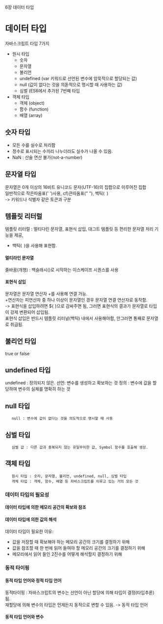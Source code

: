 6장 데이터 타입

# 데이터 타입
자바스크립트 타입 7가지
- 원시 타입
  - 숫자
  - 문자열
  - 불리언
  - undefined (var 키워드로 선언된 변수에 암묵적으로 할당되는 값)
  - null (값이 없다는 것을 의돋적으로 명시할 때 사용하는 값)
  - 심벌 (ES6에서 추가된 7번째 타입
- 객체 타입
  - 객체 (object)
  - 함수 (function)
  - 배열 (array)

## 숫자 타입
- 모든 수를 실수로 처리함
- 정수로 표시되는 수끼리 나누더라도 실수가 나올 수 있음.   
- NaN : 산술 연산 불가(not-a-number)

## 문자열 타입
문자열은 0개 이상의 16비트 유니코드 문자(UTF-16)의 집합으로 이루어진 집합  
일반적으로 작은따옴표(' ')사용, cf)큰따옴표(" "), 백틱(` `)   
  -> 키워드나 식별자 같은 토큰과 구분

## 템플릿 리터럴
템플릿 리터럴 : 멀티다린 문자열, 표현식 삽입, 대그트 템플릿 등 편리한 문자열 처리 기능을 제공,
- 백틱(` `)을 사용해 표현함.   
#### 멀티라인 문자열   
줄바꿈(개행) : 백슬래시(\)로 시작하는 이스케이프 시퀀스를 사용   
#### 표현식 삽입   
문자열은 문자열 연산자 +를 사용해 연결 가능.    
+연산자는 피연산자 중 하나 이상이 문자열인 경우 문자열 연결 연산자로 동작함.   
-> 표현식을 삽입하려면 ${ }으로 감싸주면 됨, 그러면 표현식의 결과가 문자열로 타입이 강제 변환되어 삽입됨.   
표현식 삽입은 반드시 템플릿 리터널(백틱) 내에서 사용해야함, 안그러면 통째로 문자열로 취급됨.
     
## 불리언 타입
true or false   
  
## undefined 타입
undefined : 정의되지 않은. 
선언: 변수를 생성하고 확보하는 것
정의 : 변수에 값을 할당하여 변수의 실체를 명확히 하는 것
  
## null 타입
       null : 변수에 값이 없다는 것을 의도적으로 명시할 때 사용
  
## 심벌 타입
       심벌 값 : 다른 값과 중복되지 않는 유일무이한 값, Symbol 함수를 호출해 생성. 
  
## 객체 타입
       원시 타입 : 숫자, 문자열, 불리언, undefined, null, 심벌 타입
       객체 타입 : 객체, 함수, 배열 등 자바스크립트를 이루고 있는 거의 모든 것
  
### 데이터 타입의 필요성
#### 데이터 타입에 의한 메모리 공간의 확보와 참조
#### 데이터 타입에 의한 값의 해석
데이터 타입이 필요한 이유: 
- 값을 저장할 때 확보해야 하는 메모리 공간의 크기를 결정하기 위해
- 값을 참조할 때 한 번에 읽어 들여야 할 메모리 공간의 크기를 결정하기 위해
- 메모리에서 읽어 들인 2진수를 어떻게 해석할지 결정하기 위해
  
### 동적 타이핑
#### 동적 타입 언어와 정적 타입 언어
동적타이핑 : 자바스크립트의 변수는 선언이 아닌 할당에 의해 타입이 결정(타입추론)됨.   
재할당에 의해 변수의 타입은 언제든지 동적으로 변할 수 있음. -> 동적 타입 언어
#### 동적 타입 언어와 변수
  
